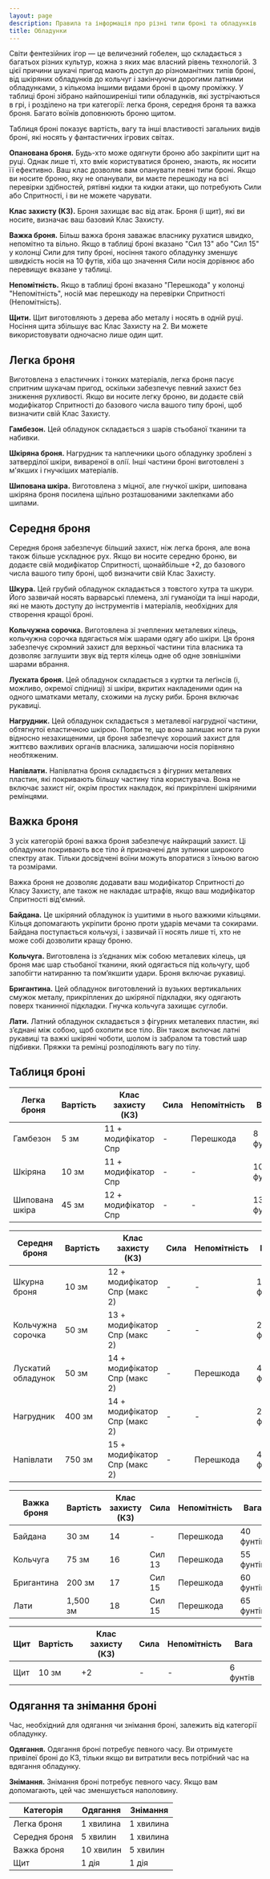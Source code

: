 ```yaml
---
layout: page
description: Правила та інформація про різні типи броні та обладунків
title: Обладунки
---
```


Світи фентезійних ігор — це величезний гобелен, що складається з багатьох різних культур, кожна з яких має власний рівень технологій. З цієї причини шукачі пригод мають доступ до різноманітних типів броні, від шкіряних обладунків до кольчуг і закінчуючи дорогими латними обладунками, з кількома іншими видами броні в цьому проміжку. У таблиці броні зібрано найпоширеніші типи обладунків, які зустрічаються в грі, і розділено на три категорії: легка броня, середня броня та важка броня. Багато воїнів доповнюють броню щитом.

Таблиця броні показує вартість, вагу та інші властивості загальних видів броні, які носять у фантастичних ігрових світах.

**Опанована броня.** Будь-хто може одягнути броню або закріпити щит на руці. Однак лише ті, хто вміє користуватися бронею, знають, як носити її ефективно. Ваш клас дозволяє вам опанувати певні типи броні. Якщо ви носите броню, яку не опанували, ви маєте перешкоду на всі перевірки здібностей, рятівні кидки та кидки атаки, що потребують Сили або Спритності, і ви не можете чарувати.

**Клас захисту (КЗ).** Броня захищає вас від атак. Броня (і щит), які ви носите, визначає ваш базовий Клас Захисту.

**Важка броня.** Більш важка броня заважає власнику рухатися швидко, непомітно та вільно. Якщо в таблиці броні вказано "Сил 13" або "Сил 15" у колонці Сили для типу броні, носіння такого обладунку зменшує швидкість носія на 10 футів, хіба що значення Сили носія дорівнює або перевищує вказане у таблиці.

**Непомітність.** Якщо в таблиці броні вказано "Перешкода" у колонці "Непомітність", носій має перешкоду на перевірки Спритності (Непомітність).

**Щити.** Щит виготовляють з дерева або металу і носять в одній руці. Носіння щита збільшує вас Клас Захисту на 2. Ви можете використовувати одночасно лише один щит.

## Легка броня
Виготовлена ​​з еластичних і тонких матеріалів, легка броня пасує спритним шукачам пригод, оскільки забезпечує певний захист без зниження рухливості. Якщо ви носите легку броню, ви додаєте свій модифікатор Спритності до базового числа вашого типу броні, щоб визначити свій Клас Захисту.

**Гамбезон.** Цей обладунок складається з шарів стьобаної тканини та набивки.

**Шкіряна броня.** Нагрудник та наплечники цього обладунку зроблені з затверділої шкіри, вивареної в олії. Інші частини броні виготовлені з м'якших і гнучкіших матеріалів.

**Шипована шкіра.** Виготовлена ​​з міцної, але гнучкої шкіри, шипована шкіряна броня посилена щільно розташованими заклепками або шипами.

## Середня броня
Середня броня забезпечує більший захист, ніж легка броня, але вона також більше ускладнює рух. Якщо ви носите середню броню, ви додаєте свій модифікатор Спритності, щонайбільше +2, до базового числа вашого типу броні, щоб визначити свій Клас Захисту.

**Шкура.** Цей грубий обладунок складається з товстого хутра та шкури. Його зазвичай носять варварські племена, злі гуманоїди та інші народи, які не мають доступу до інструментів і матеріалів, необхідних для створення кращої броні.

**Кольчужна сорочка.** Виготовлена зі зчеплених металевих кілець, кольчужна сорочка вдягається між шарами одягу або шкіри. Ця броня забезпечує скромний захист для верхньої частини тіла власника та дозволяє заглушити звук від тертя кілець одне об одне зовнішніми шарами вбрання.

**Луската броня.** Цей обладунок складається з куртки та леґінсів (і, можливо, окремої спідниці) зі шкіри, вкритих накладеними один на одного шматками металу, схожими на луску риби. Броня включає рукавиці.

**Нагрудник.** Цей обладунок складається з металевої нагрудної частини, обтягнутої еластичною шкірою. Попри те, що вона залишає ноги та руки відносно незахищеними, ця броня забезпечує хороший захист для життєво важливих органів власника, залишаючи носія порівняно необтяженим.

**Напівлати.** Напівлатна броня складається з фігурних металевих пластин, які покривають більшу частину тіла користувача. Вона не включає захист ніг, окрім простих накладок, які прикріплені шкіряними ремінцями.

## Важка броня
З усіх категорій броні важка броня забезпечує найкращий захист. Ці обладунки покривають все тіло й призначені для зупинки широкого спектру атак. Тільки досвідчені воїни можуть впоратися з їхньою вагою та розмірами.

Важка броня не дозволяє додавати ваш модифікатор Спритності до Класу Захисту, але також не накладає штрафів, якщо ваш модифікатор Спритності від'ємний.

**Байдана.** Це шкіряний обладунок із ушитими в нього важкими кільцями. Кільця допомагають укріпити броню проти ударів мечами та сокирами. Байдана поступається кольчузі, і зазвичай її носять лише ті, хто не може собі дозволити кращу броню.

**Кольчуга.** Виготовлена із з’єднаних між собою металевих кілець, ця броня має шар стьобаної тканини, який одягається під кольчугу, щоб запобігти натиранню та пом’якшити удари. Броня включає рукавиці.

**Бригантина.** Цей обладунок виготовлений із вузьких вертикальних смужок металу, прикріплених до шкіряної підкладки, яку одягають поверх тканинної підкладки. Гнучка кольчуга захищає суглоби.

**Лати.** Латний обладунок складається з фігурних металевих пластин, які з’єднані між собою, щоб охопити все тіло. Він також включає латні рукавиці та важкі шкіряні чоботи, шолом із забралом та товстий шар підбивки. Пряжки та ремінці розподіляють вагу по тілу.


## Таблиця броні

| Легка броня    | Вартість | Клас захисту (КЗ)    | Сила | Непомітність | Вага      |
| -------------- | -------- | -------------------- | ---- | ------------ | --------- |
| Гамбезон       | 5 зм     | 11 + модифікатор Спр | -    | Перешкода    | 8 фунтів  |
| Шкіряна        | 10 зм    | 11 + модифікатор Спр | -    | -            | 10 фунтів |
| Шипована шкіра | 45 зм    | 12 + модифікатор Спр | -    | -            | 13 фунтів |

| Середня броня      | Вартість | Клас захисту (КЗ)             | Сила | Непомітність | Вага      |
| ------------------ | -------- | ----------------------------- | ---- | ------------ | --------- |
| Шкурна броня       | 10 зм    | 12 + модифікатор Спр (макс 2) | -    | -            | 12 фунтів |
| Кольчужна сорочка  | 50 зм    | 13 + модифікатор Спр (макс 2) | -    | -            | 20 фунтів |
| Лускатий обладунок | 50 зм    | 14 + модифікатор Спр (макс 2) | -    | Перешкода    | 45 фунтів |
| Нагрудник          | 400 зм   | 14 + модифікатор Спр (макс 2) | -    | -            | 20 фунтів |
| Напівлати          | 750 зм   | 15 + модифікатор Спр (макс 2) | -    | Перешкода    | 40 фунтів |

| Важка броня | Вартість | Клас захисту (КЗ) | Сила   | Непомітність | Вага      |
| ----------- | -------- | ----------------- | ------ | ------------ | --------- |
| Байдана     | 30 зм    | 14                | -      | Перешкода    | 40 фунтів |
| Кольчуга    | 75 зм    | 16                | Сил 13 | Перешкода    | 55 фунтів |
| Бригантина  | 200 зм   | 17                | Сил 15 | Перешкода    | 60 фунтів |
| Лати        | 1,500 зм | 18                | Сил 15 | Перешкода    | 65 фунтів |

| Щит | Вартість | Клас захисту (КЗ) | Сила | Непомітність | Вага     |
| --- | -------- | ----------------- | ---- | ------------ | -------- |
| Щит | 10 зм    | +2                | -    | -            | 6 фунтів |

## Одягання та знімання броні

Час, необхідний для одягання чи знімання броні, залежить від категорії обладунку.

**Одягання.** Одягання броні потребує певного часу. Ви отримуєте привілеї броні до КЗ, тільки якщо ви витратили весь потрібний час на вдягання обладунку.

**Знімання.** Знімання броні потребує певного часу. Якщо вам допомагають, цей час зменшується наполовину.

| Категорія     | Одягання  | Знімання  |
| ------------- | --------- | --------- |
| Легка броня   | 1 хвилина | 1 хвилина |
| Середня броня | 5 хвилин  | 1 хвилина |
| Важка броня   | 10 хвилин | 5 хвилин  |
| Щит           | 1 дія     | 1 дія     |

